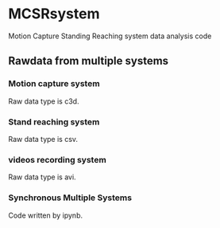 # MCSRsystem
Motion Capture Standing Reaching system data analysis code 


## Rawdata from multiple systems

### Motion capture system
  Raw data type is c3d.

### Stand reaching system
  Raw data type is csv. 

### videos recording system 
  Raw data type is avi. 

### Synchronous Multiple Systems 
  Code written by ipynb.
